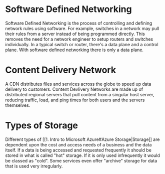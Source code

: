 # Software Defined Networking
Software Defined Networking is the process of controlling and defining network rules using software. For example, switches in a network may pull their rules from a server instead of being programmed directly. This removes the need for a network engineer to setup routers and switches individually. In a typical switch or router, there's a data plane and a control plane. With software defined networking there is only a data plane.

# Content Delivery Network
A CDN distributes files and services across the globe to speed up data delivery to customers. Content Devlivery Networks are made up of distributed regional servers that pull content from a singular host server, reducing traffic, load, and ping times for both users and the servers themselves.

# Types of Storage
Different types of [[1. Intro to Microsoft Azure#Azure Storage|Storage]] are dependent upon the cost and access needs of a business and the data itself. If a data is being accessed and requested frequently it should be stored in what is called "hot" storage. If it is only used infrequently it would be classed as "cold". Some services even offer "archive" storage for data that is used very irregularly.